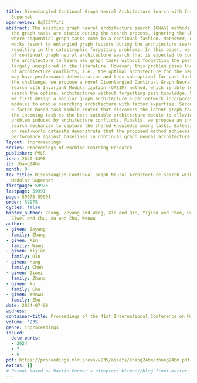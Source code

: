```yaml
---
title: Disentangled Continual Graph Neural Architecture Search with Invariant Modular
  Supernet
openreview: Hg7C5YYifi
abstract: The existing graph neural architecture search (GNAS) methods assume that
  the graph tasks are static during the search process, ignoring the ubiquitous scenarios
  where sequential graph tasks come in a continual fashion. Moreover, existing GNAS
  works resort to entangled graph factors during the architecture search process,
  resulting in the catastrophic forgetting problems. In this paper, we study the problem
  of continual graph neural architecture search that is expected to continually search
  the architecture to learn new graph tasks without forgetting the past, which remains
  largely unexplored in the literature. However, this problem poses the challenge
  of architecture conflicts, i.e., the optimal architecture for the new graph task
  may have performance deterioration and thus sub-optimal for past tasks. To address
  the challenge, we propose a novel Disentangled Continual Graph Neural Architecture
  Search with Invariant Modularization (GASIM) method, which is able to continually
  search the optimal architectures without forgetting past knowledge. Specifically,
  we first design a modular graph architecture super-network incorporating multiple
  modules to enable searching architecture with factor expertise. Second, we propose
  a factor-based task-module router that discovers the latent graph factors and routes
  the incoming task to the best suitable architecture module to alleviate the forgetting
  problem induced by architecture conflicts. Finally, we propose an invariant architecture
  search mechanism to capture the shared knowledge among tasks. Extensive experiments
  on real-world datasets demonstrate that the proposed method achieves state-of-the-art
  performance against baselines in continual graph neural architecture search.
layout: inproceedings
series: Proceedings of Machine Learning Research
publisher: PMLR
issn: 2640-3498
id: zhang24bm
month: 0
tex_title: Disentangled Continual Graph Neural Architecture Search with Invariant
  Modular Supernet
firstpage: 59975
lastpage: 59991
page: 59975-59991
order: 59975
cycles: false
bibtex_author: Zhang, Zeyang and Wang, Xin and Qin, Yijian and Chen, Hong and Zhang,
  Ziwei and Chu, Xu and Zhu, Wenwu
author:
- given: Zeyang
  family: Zhang
- given: Xin
  family: Wang
- given: Yijian
  family: Qin
- given: Hong
  family: Chen
- given: Ziwei
  family: Zhang
- given: Xu
  family: Chu
- given: Wenwu
  family: Zhu
date: 2024-07-08
address:
container-title: Proceedings of the 41st International Conference on Machine Learning
volume: '235'
genre: inproceedings
issued:
  date-parts:
  - 2024
  - 7
  - 8
pdf: https://proceedings.mlr.press/v235/assets/zhang24bm/zhang24bm.pdf
extras: []
# Format based on Martin Fenner's citeproc: https://blog.front-matter.io/posts/citeproc-yaml-for-bibliographies/
---
```

